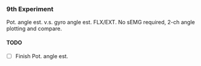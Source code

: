 ### 9th Experiment

Pot. angle est. v.s. gyro angle est. FLX/EXT. No sEMG required, 2-ch angle plotting and compare.

#### TODO

- [ ] Finish Pot. angle est.
